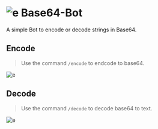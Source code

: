 # ![e](https://cdn.discordapp.com/emojis/1304172810532290560.webp?size=44&quality=lossless) Base64-Bot
A simple Bot to encode or decode strings in Base64.

## Encode 
> Use the command `/encode` to endcode to base64.
> 
![e](https://cdn.discordapp.com/attachments/1304137061770592307/1304520667143737447/walNeWC.png?ex=672fb10b&is=672e5f8b&hm=79ad7169c52b09d35ee94ac57110bf240eaa5d3b4e2e0f0c076e12896d0c17f2&)

## Decode 
> Use the command `/decode` to decode base64 to text.
> 
![e](https://cdn.discordapp.com/attachments/1304137061770592307/1304521192706674730/byIOnQD.png?ex=672fb189&is=672e6009&hm=453c2061f6d32042aa159752a394f0578e7ecdfde2524ad68506034f4ab80709&)

